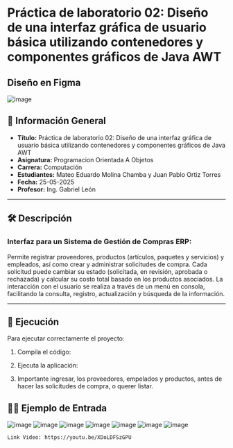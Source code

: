 # Práctica de laboratorio 02: Diseño de una interfaz gráfica de usuario básica utilizando contenedores y componentes gráficos de Java AWT
## Diseño en Figma
![image](Figma.jpg)
## 📌 Información General

- **Título:** Práctica de laboratorio 02: Diseño de una interfaz gráfica de usuario básica utilizando contenedores y componentes gráficos de Java AWT
- **Asignatura:** Programacion Orientada A Objetos
- **Carrera:** Computación
- **Estudiantes:** Mateo Eduardo Molina Chamba y Juan Pablo Ortiz Torres
- **Fecha:** 25-05-2025
- **Profesor:** Ing. Gabriel León

---

## 🛠️ Descripción
### Interfaz para un Sistema de Gestión de Compras ERP:
Permite registrar proveedores, productos (artículos, paquetes y servicios) y empleados, así como crear y administrar solicitudes de compra. Cada solicitud puede cambiar su estado (solicitada, en revisión, aprobada o rechazada) y calcular su costo total basado en los productos asociados. La interacción con el usuario se realiza a través de un menú en consola, facilitando la consulta, registro, actualización y búsqueda de la información.

---

## 🚀 Ejecución

Para ejecutar correctamente el proyecto:

1. Compila el código:

2. Ejecuta la aplicación:

3. Importante ingresar, los proveedores, empelados y productos,
   antes de hacer las solicitudes de compra, o querer listar.

## 🧑‍💻 Ejemplo de Entrada

![image](PaginaPrincipal.jpg)
![image](RegistroEmpleado.jpg)
![image](RegistroProveedor.jpg)
![image](RegistroProducto.jpg)
![image](AddProducto.jpg)
![image](RegistroSolicitud.jpg)
![image](ListadoGeneral.jpg)
```plaintext
Link Video: https://youtu.be/XDoLDFSzGPU
```